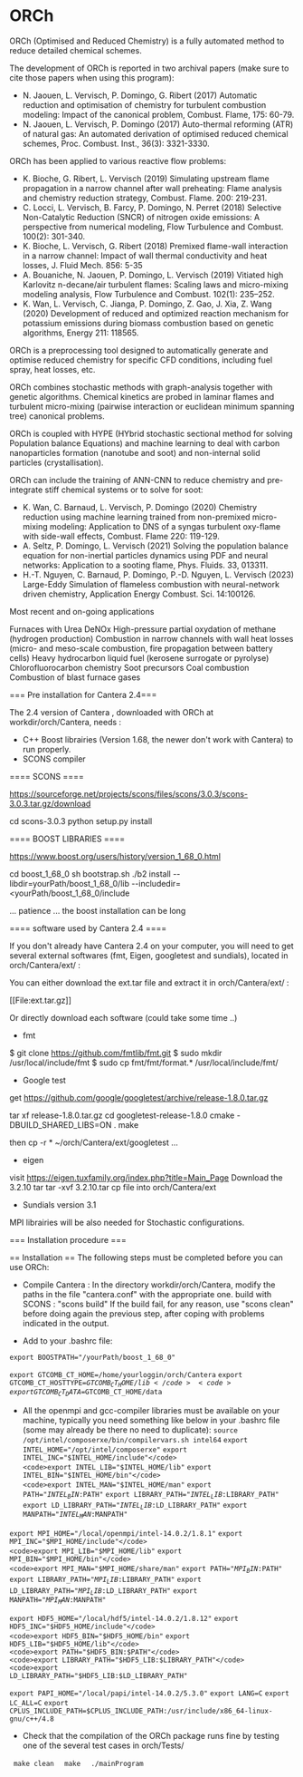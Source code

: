 # ORCh
ORCh (Optimised and Reduced Chemistry) is a fully automated method to reduce detailed chemical schemes.

The development of ORCh is reported in two archival papers (make sure to cite those papers when using this program):

- N. Jaouen, L. Vervisch, P. Domingo, G. Ribert (2017) Automatic reduction and optimisation of chemistry for turbulent combustion modeling: Impact of the canonical problem, Combust. Flame, 175: 60-79.
- N. Jaouen, L. Vervisch, P. Domingo (2017) Auto-thermal reforming (ATR) of natural gas: An automated derivation of optimised reduced chemical schemes, Proc. Combust. Inst., 36(3): 3321-3330.

ORCh has been applied to various reactive flow problems:
- K. Bioche, G. Ribert, L. Vervisch (2019) Simulating upstream flame propagation in a narrow channel after wall preheating: Flame analysis and chemistry reduction strategy, Combust. Flame. 200: 219-231.
- C. Locci, L. Vervisch, B. Farcy, P. Domingo, N. Perret (2018) Selective Non-Catalytic Reduction (SNCR) of nitrogen oxide emissions: A perspective from numerical modeling, Flow Turbulence and Combust. 100(2): 301-340.
- K. Bioche, L. Vervisch, G. Ribert (2018) Premixed flame-wall interaction in a narrow channel: Impact of wall thermal conductivity and heat losses, J. Fluid Mech. 856: 5-35
- A. Bouaniche, N. Jaouen, P. Domingo, L. Vervisch (2019) Vitiated high Karlovitz n-decane/air turbulent flames: Scaling laws and micro-mixing modeling analysis, Flow Turbulence and Combust. 102(1): 235–252.
- K. Wan, L. Vervisch, C. Jianga, P. Domingo, Z. Gao, J. Xia, Z. Wang (2020) Development of reduced and optimized reaction mechanism for potassium emissions during biomass combustion based on genetic algorithms, Energy 211: 118565.

ORCh is a preprocessing tool designed to automatically generate and optimise reduced chemistry for specific CFD conditions, including fuel spray, heat losses, etc.

ORCh combines stochastic methods with graph-analysis together with genetic algorithms. Chemical kinetics are probed in laminar flames and turbulent micro-mixing (pairwise interaction or euclidean minimum spanning tree) canonical problems.

ORCh is coupled with HYPE (HYbrid stochastic sectional method for solving Population balance Equations) and machine learning to deal with carbon nanoparticles formation (nanotube and soot) and non-internal solid particles (crystallisation).

ORCh can include the training of ANN-CNN to reduce chemistry and pre-integrate stiff chemical systems or to solve for soot:

- K. Wan, C. Barnaud, L. Vervisch, P. Domingo (2020) Chemistry reduction using machine learning trained from non-premixed micro-mixing modeling: Application to DNS of a syngas turbulent oxy-flame with side-wall effects, Combust. Flame 220: 119-129.
- A. Seltz, P. Domingo, L. Vervisch (2021) Solving the population balance equation for non-inertial particles dynamics using PDF and neural networks: Application to a sooting flame, Phys. Fluids. 33, 013311.
- H.-T. Nguyen, C. Barnaud, P. Domingo, P.-D. Nguyen, L. Vervisch (2023) Large-Eddy Simulation of flameless combustion with neural-network driven chemistry, Application Energy Combust. Sci. 14:100126.

Most recent and on-going applications

Furnaces with Urea DeNOx
High-pressure partial oxydation of methane (hydrogen production)
Combustion in narrow channels with wall heat losses (micro- and meso-scale combustion, fire propagation between battery cells)
Heavy hydrocarbon liquid fuel (kerosene surrogate or pyrolyse)
Chlorofluorocarbon chemistry
Soot precursors
Coal combustion
Combustion of blast furnace gases



=== Pre installation for Cantera 2.4===


The 2.4 version of Cantera , downloaded with ORCh at workdir/orch/Cantera, needs :

* C++ Boost librairies (Version 1.68, the newer don't work with Cantera) to run properly. 
* SCONS compiler

==== SCONS ====

 https://sourceforge.net/projects/scons/files/scons/3.0.3/scons-3.0.3.tar.gz/download

 cd scons-3.0.3
 python setup.py install

==== BOOST LIBRARIES ====

https://www.boost.org/users/history/version_1_68_0.html

 cd boost_1_68_0 
 sh bootstrap.sh
 ./b2  install --libdir=yourPath/boost_1_68_0/lib   --includedir=<yourPath/boost_1_68_0/include

... patience ... the boost installation can be long

==== software used by Cantera 2.4 ====

If you don't already have Cantera 2.4 on your computer, you will need to get several external softwares (fmt, Eigen, googletest and sundials), located in orch/Cantera/ext/ : 

You can either download the ext.tar file and extract it in orch/Cantera/ext/ :

[[File:ext.tar.gz]]

Or directly download each software (could take some time ..)

* fmt

 $ git clone https://github.com/fmtlib/fmt.git
 $ sudo mkdir /usr/local/include/fmt
 $ sudo cp fmt/fmt/format.* /usr/local/include/fmt/
 
* Google test

 get https://github.com/google/googletest/archive/release-1.8.0.tar.gz

 tar xf release-1.8.0.tar.gz
 cd googletest-release-1.8.0
 cmake -DBUILD_SHARED_LIBS=ON .
 make

 then cp -r * ~/orch/Cantera/ext/googletest ...

* eigen

 visit https://eigen.tuxfamily.org/index.php?title=Main_Page
 Download the 3.2.10 tar
 tar -xvf 3.2.10.tar
 cp file into orch/Cantera/ext

* Sundials version 3.1



MPI librairies will be also needed for Stochastic configurations.

=== Installation procedure ===





== Installation ==
The following steps must be completed before you can use ORCh:
* Compile Cantera :
 In the directory workdir/orch/Cantera, modify the paths in the file "cantera.conf" with the appropriate one.
 build with SCONS : "scons build"
 If the build fail, for any reason, use "scons clean" before doing again the previous step, after coping with problems indicated in the output.

* Add to your .bashrc file:

 <code>export BOOSTPATH="/yourPath/boost_1_68_0"</code>

 <code>export GTCOMB_CT_HOME=/home/yourloggin/orch/Cantera</code>
 <code>export GTCOMB_CT_HOSTTYPE=$GTCOMB_CT_HOME/lib</code>
 <code>export GTCOMB_CT_DATA=$GTCOMB_CT_HOME/data</code>

* All the openmpi and gcc-compiler libraries must be available on your machine, typically you need something like below in your .bashrc file (some may already be there no need to duplicate):
 <code>source /opt/intel/composerxe/bin/compilervars.sh intel64</code>
 <code>export INTEL_HOME="/opt/intel/composerxe"</code>
 <code>export INTEL_INC="$INTEL_HOME/include"</code>
 <code>export INTEL_LIB="$INTEL_HOME/lib"</code>
 <code>export INTEL_BIN="$INTEL_HOME/bin"</code>
 <code>export INTEL_MAN="$INTEL_HOME/man"</code>
 <code>export PATH="$INTEL_BIN:$PATH"</code>
 <code>export LIBRARY_PATH="$INTEL_LIB:$LIBRARY_PATH"</code>
 <code>export LD_LIBRARY_PATH="$INTEL_LIB:$LD_LIBRARY_PATH"</code>
 <code>export MANPATH="$INTEL_MAN:$MANPATH"</code>

 <code>export MPI_HOME="/local/openmpi/intel-14.0.2/1.8.1"</code>
 <code>export MPI_INC="$MPI_HOME/include"</code>
 <code>export MPI_LIB="$MPI_HOME/lib"</code>
 <code>export MPI_BIN="$MPI_HOME/bin"</code>
 <code>export MPI_MAN="$MPI_HOME/share/man"</code>
 <code>export PATH="$MPI_BIN:$PATH"</code>
 <code>export LIBRARY_PATH="$MPI_LIB:$LIBRARY_PATH"</code>
 <code>export LD_LIBRARY_PATH="$MPI_LIB:$LD_LIBRARY_PATH"</code>
 <code>export MANPATH="$MPI_MAN:$MANPATH"</code>

 <code>export HDF5_HOME="/local/hdf5/intel-14.0.2/1.8.12"</code>
 <code>export HDF5_INC="$HDF5_HOME/include"</code>
 <code>export HDF5_BIN="$HDF5_HOME/bin"</code>
 <code>export HDF5_LIB="$HDF5_HOME/lib"</code>
 <code>export PATH="$HDF5_BIN:$PATH"</code>
 <code>export LIBRARY_PATH="$HDF5_LIB:$LIBRARY_PATH"</code>
 <code>export LD_LIBRARY_PATH="$HDF5_LIB:$LD_LIBRARY_PATH"</code>

 <code>export PAPI_HOME="/local/papi/intel-14.0.2/5.3.0"</code>
 <code>export LANG=C</code>
 <code>export LC_ALL=C</code>
 <code>export CPLUS_INCLUDE_PATH=$CPLUS_INCLUDE_PATH:/usr/include/x86_64-linux-gnu/c++/4.8</code>

* Check that the compilation of the ORCh package runs fine by testing one of the several test cases in orch/Tests/


 <code> make clean </code>
 <code> make </code>
 <code> ./mainProgram </code>

